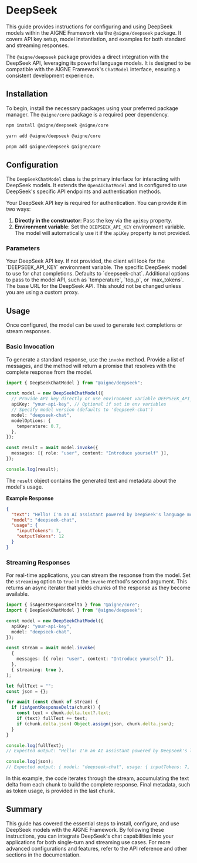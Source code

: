 # DeepSeek

This guide provides instructions for configuring and using DeepSeek models within the AIGNE Framework via the `@aigne/deepseek` package. It covers API key setup, model instantiation, and examples for both standard and streaming responses.

The `@aigne/deepseek` package provides a direct integration with the DeepSeek API, leveraging its powerful language models. It is designed to be compatible with the AIGNE Framework's `ChatModel` interface, ensuring a consistent development experience.

## Installation

To begin, install the necessary packages using your preferred package manager. The `@aigne/core` package is a required peer dependency.

```bash tabs
npm install @aigne/deepseek @aigne/core
```

```bash tabs
yarn add @aigne/deepseek @aigne/core
```

```bash tabs
pnpm add @aigne/deepseek @aigne/core
```

## Configuration

The `DeepSeekChatModel` class is the primary interface for interacting with DeepSeek models. It extends the `OpenAIChatModel` and is configured to use DeepSeek's specific API endpoints and authentication methods.

Your DeepSeek API key is required for authentication. You can provide it in two ways:

1.  **Directly in the constructor**: Pass the key via the `apiKey` property.
2.  **Environment variable**: Set the `DEEPSEEK_API_KEY` environment variable. The model will automatically use it if the `apiKey` property is not provided.

### Parameters

<x-field-group>
  <x-field data-name="apiKey" data-type="string" data-required="false">
    <x-field-desc markdown>Your DeepSeek API key. If not provided, the client will look for the `DEEPSEEK_API_KEY` environment variable.</x-field-desc>
  </x-field>
  <x-field data-name="model" data-type="string" data-default="deepseek-chat" data-required="false">
    <x-field-desc markdown>The specific DeepSeek model to use for chat completions. Defaults to `deepseek-chat`.</x-field-desc>
  </x-field>
  <x-field data-name="modelOptions" data-type="object" data-required="false">
    <x-field-desc markdown>Additional options to pass to the model API, such as `temperature`, `top_p`, or `max_tokens`.</x-field-desc>
  </x-field>
  <x-field data-name="baseURL" data-type="string" data-default="https://api.deepseek.com" data-required="false">
    <x-field-desc markdown>The base URL for the DeepSeek API. This should not be changed unless you are using a custom proxy.</x-field-desc>
  </x-field>
</x-field-group>

## Usage

Once configured, the model can be used to generate text completions or stream responses.

### Basic Invocation

To generate a standard response, use the `invoke` method. Provide a list of messages, and the method will return a promise that resolves with the complete response from the model.

```typescript Basic Usage icon=logos:typescript
import { DeepSeekChatModel } from "@aigne/deepseek";

const model = new DeepSeekChatModel({
  // Provide API key directly or use environment variable DEEPSEEK_API_KEY
  apiKey: "your-api-key", // Optional if set in env variables
  // Specify model version (defaults to 'deepseek-chat')
  model: "deepseek-chat",
  modelOptions: {
    temperature: 0.7,
  },
});

const result = await model.invoke({
  messages: [{ role: "user", content: "Introduce yourself" }],
});

console.log(result);
```

The `result` object contains the generated text and metadata about the model's usage.

**Example Response**

```json
{
  "text": "Hello! I'm an AI assistant powered by DeepSeek's language model.",
  "model": "deepseek-chat",
  "usage": {
    "inputTokens": 7,
    "outputTokens": 12
  }
}
```

### Streaming Responses

For real-time applications, you can stream the response from the model. Set the `streaming` option to `true` in the `invoke` method's second argument. This returns an async iterator that yields chunks of the response as they become available.

```typescript Streaming Responses icon=logos:typescript
import { isAgentResponseDelta } from "@aigne/core";
import { DeepSeekChatModel } from "@aigne/deepseek";

const model = new DeepSeekChatModel({
  apiKey: "your-api-key",
  model: "deepseek-chat",
});

const stream = await model.invoke(
  {
    messages: [{ role: "user", content: "Introduce yourself" }],
  },
  { streaming: true },
);

let fullText = "";
const json = {};

for await (const chunk of stream) {
  if (isAgentResponseDelta(chunk)) {
    const text = chunk.delta.text?.text;
    if (text) fullText += text;
    if (chunk.delta.json) Object.assign(json, chunk.delta.json);
  }
}

console.log(fullText);
// Expected output: "Hello! I'm an AI assistant powered by DeepSeek's language model."

console.log(json);
// Expected output: { model: "deepseek-chat", usage: { inputTokens: 7, outputTokens: 12 } }
```

In this example, the code iterates through the stream, accumulating the text delta from each chunk to build the complete response. Final metadata, such as token usage, is provided in the last chunk.

## Summary

This guide has covered the essential steps to install, configure, and use DeepSeek models with the AIGNE Framework. By following these instructions, you can integrate DeepSeek's chat capabilities into your applications for both single-turn and streaming use cases. For more advanced configurations and features, refer to the API reference and other sections in the documentation.